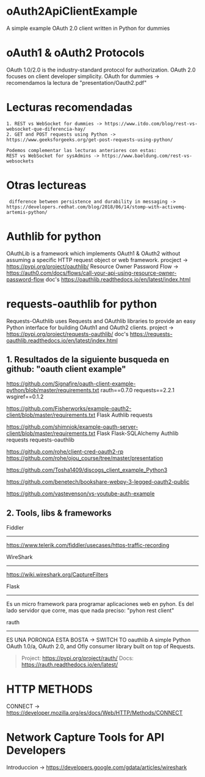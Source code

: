 # oAuth2ApiClientExample
A simple example OAuth 2.0 client written in Python for dummies

# oAuth1 & oAuth2 Protocols
OAuth 1.0/2.0 is the industry-standard protocol for authorization. OAuth 2.0 focuses on client developer simplicity.
	OAuth for dummies -> recomendamos la lectura de "presentation/Oauth2.pdf"
	

# Lecturas recomendadas
	1. REST vs WebSocket for dummies -> https://www.itdo.com/blog/rest-vs-websocket-que-diferencia-hay/
	2. GET and POST requests using Python -> https://www.geeksforgeeks.org/get-post-requests-using-python/
	
	Podemos complementar las lecturas anteriores con estas:
	REST vs WebSocket for sysAdmins -> https://www.baeldung.com/rest-vs-websockets
	
# Otras lectureas
	 difference between persistence and durability in messaging -> https://developers.redhat.com/blog/2018/06/14/stomp-with-activemq-artemis-python/
	 
	 
# Authlib for python
OAuthLib is a framework which implements OAuth1 & OAuth2 without assuming a specific HTTP request object or web framework.
	procject -> https://pypi.org/project/oauthlib/
	Resource Owner Password Flow -> https://auth0.com/docs/flows/call-your-api-using-resource-owner-password-flow
	doc's https://oauthlib.readthedocs.io/en/latest/index.html

# requests-oauthlib for python
Requests-OAuthlib uses Requests and OAuthlib libraries to provide an easy Python interface for building OAuth1 and OAuth2 clients.
	project -> https://pypi.org/project/requests-oauthlib/
	doc's https://requests-oauthlib.readthedocs.io/en/latest/index.html
	

## 1. Resultados de la siguiente busqueda en github: "oauth client example"

https://github.com/Signafire/oauth-client-example-python/blob/master/requirements.txt
	rauth==0.7.0
	requests==2.2.1
	wsgiref==0.1.2

https://github.com/Fisherworks/example-oauth2-client/blob/master/requirements.txt
	Flask
	Authlib
	requests
	
https://github.com/shimniok/example-oauth-server-client/blob/master/requirements.txt
	Flask
	Flask-SQLAlchemy
	Authlib
	requests
	requests-oauthlib
	
https://github.com/rohe/client-cred-oauth2-rp
https://github.com/rohe/ojou_course/tree/master/presentation


https://github.com/Tosha1409/discogs_client_example_Python3


https://github.com/benetech/bookshare-webpy-3-legged-oauth2-public

https://github.com/vastevenson/vs-youtube-auth-example


## 2. Tools, libs & frameworks

Fiddler
*******
https://www.telerik.com/fiddler/usecases/https-traffic-recording

WireShark
**********
https://wiki.wireshark.org/CaptureFilters

Flask
*****
Es un micro framework para programar aplicaciones web en pyhon. Es del lado servidor que corre, mas que nada preciso:
	"pyhon rest client"

	
rauth
*****
ES UNA PORONGA ESTA BOSTA -> SWITCH TO oauthlib
A simple Python OAuth 1.0/a, OAuth 2.0, and Ofly consumer library built on
top of Requests.	
> Project: https://pypi.org/project/rauth/
> Docs: https://rauth.readthedocs.io/en/latest/


# HTTP METHODS
CONNECT -> https://developer.mozilla.org/es/docs/Web/HTTP/Methods/CONNECT


# Network Capture Tools for API Developers
Introduccion -> https://developers.google.com/gdata/articles/wireshark

